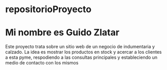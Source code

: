 # repositorioProyecto
<h1>Mi nombre es Guido Zlatar</h1>
<p>Este proyecto trata sobre un sitio web de un negocio de indumentaria y calzado. La idea es mostrar los productos en stock y acercar a los clientes a esta pyme, respodiendo
a las consultas principales y estableciendo un medio de contacto con los mismos</p>
